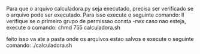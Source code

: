 Para que o arquivo calculadora.py seja executado, precisa ser verificado se o arquivo pode ser executado.
Para isso execute o seguinte comando:
ll
verifique se o primeiro grupo de permissao consta -rwx
caso nao esteja, execute o comando:
chmd 755 calculadora.sh

feito isso va ate a pasta onde os arquivos estao salvos e execute o seguinte comando:
./calculadora.sh
